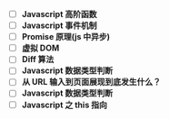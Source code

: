 - [ ] **Javascript 高阶函数**
- [ ] **Javascript 事件机制**
- [ ] **Promise 原理(js 中异步)**
- [ ] **虚拟 DOM**
- [ ] **Diff 算法**
- [ ] **Javascript 数据类型判断**
- [ ] **从 URL 输入到页面展现到底发生什么？**
- [ ] **Javascript 数据类型判断**
- [ ] **Javascript 之 this 指向**
